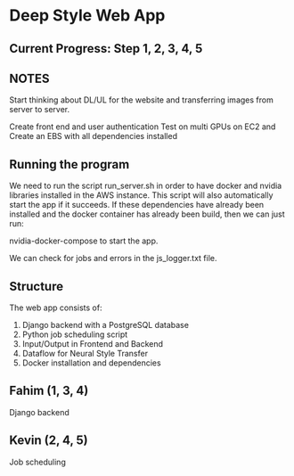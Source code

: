 # Deep Style Web App

## Current Progress: Step 1, 2, 3, 4, 5

## NOTES

Start thinking about DL/UL for the website and transferring images from server to server.

Create front end and user authentication
Test on multi GPUs on EC2 and Create an EBS with all dependencies installed


## Running the program

We need to run the script run_server.sh in order to have docker and nvidia
libraries installed in the AWS instance. This script will also automatically
start the app if it succeeds. If these dependencies have already been installed
and the docker container has already been build, then we can just run:

nvidia-docker-compose
to start the app.

We can check for jobs and errors in the js_logger.txt file.

## Structure

The web app consists of:

1. Django backend with a PostgreSQL database
2. Python job scheduling script
3. Input/Output in Frontend and Backend
4. Dataflow for Neural Style Transfer
5. Docker installation and dependencies

## Fahim (1, 3, 4)
Django backend

## Kevin (2, 4, 5)
Job scheduling

